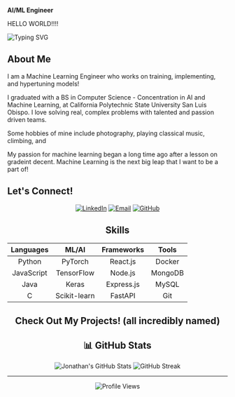 
**AI/ML Engineer** 

HELLO WORLD!!!! 
  
  ![Typing SVG](https://readme-typing-svg.herokuapp.com?font=Fira+Code&size=18&duration=3500&pause=1000&color=3E9B5F&width=435&lines=Cooking+up+the+best+project+name+🧠;Dropping+Tetris+blocks+%26+APIs+🕹️;Having+fun+with+README+😆;Training+models+while+petting+cats+🐈;Prediting+the+next+Gustav+Holst)
</div>

## About Me

I am a Machine Learning Engineer who works on training, implementing, and hypertuning models!

I graduated with a BS in Computer Science - Concentration in AI and Machine Learning, at California Polytechnic State University San Luis Obispo. I love solving real, complex problems with talented and passion driven teams. 

Some hobbies of mine include photography, playing classical music, climbing, and 

My passion for machine learning began a long time ago after a lesson on gradeint decent. Machine Learning is the next big leap that I want to be a part of! 




## Let's Connect!

<div align="center">
  
[![LinkedIn](https://img.shields.io/badge/LinkedIn-0077B5?style=for-the-badge&logo=linkedin&logoColor=white)](https://linkedin.com/in/jonflores203)
[![Email](https://img.shields.io/badge/Email-22C55E?style=for-the-badge&logo=gmail&logoColor=white)](mailto:Jon.flores203@gmail.com)
[![GitHub](https://img.shields.io/badge/GitHub-100000?style=for-the-badge&logo=github&logoColor=white)](https://github.com/Jonathan7200)

## Skills

<div align="left">

|  **Languages** |  **ML/AI** |  **Frameworks** |  **Tools** |
|:---:|:---:|:---:|:---:|
| Python | PyTorch | React.js | Docker |
| JavaScript | TensorFlow | Node.js | MongoDB |
| Java | Keras | Express.js | MySQL |
| C | Scikit-learn | FastAPI | Git |

</div>



## Check Out My Projects! (all incredibly named)


## 📊 GitHub Stats 
<div align="center">
  <img src="https://github-readme-stats.vercel.app/api?username=Jonathan7200&show_icons=true&theme=dark&title_color=22C55E&icon_color=22C55E&text_color=ffffff&bg_color=1a1a1a" alt="Jonathan's GitHub Stats" />
  
  <img src="https://github-readme-streak-stats.herokuapp.com/?user=Jonathan7200&theme=dark&ring=22C55E&fire=22C55E&currStreakLabel=22C55E" alt="GitHub Streak" />
</div>





</div>

---

<div align="center">
  <img src="https://komarev.com/ghpvc/?username=Jonathan7200&color=22C55E&style=flat-square" alt="Profile Views" />
  

  
</div>
